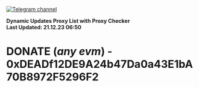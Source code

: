 [![Telegram channel](https://img.shields.io/endpoint?url=https://runkit.io/damiankrawczyk/telegram-badge/branches/master?url=https://t.me/n4z4v0d)](https://t.me/n4z4v0d) 

**Dynamic Updates Proxy List with Proxy Checker**  
**Last Updated: 21.12.23 06:50**

# DONATE (_any evm_) - 0xDEADf12DE9A24b47Da0a43E1bA70B8972F5296F2
